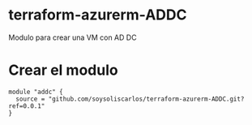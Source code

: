 # terraform-azurerm-ADDC

Modulo para crear una VM con AD DC


# Crear el modulo
```
module "addc" {
  source = "github.com/soysoliscarlos/terraform-azurerm-ADDC.git?ref=0.0.1"
}
```